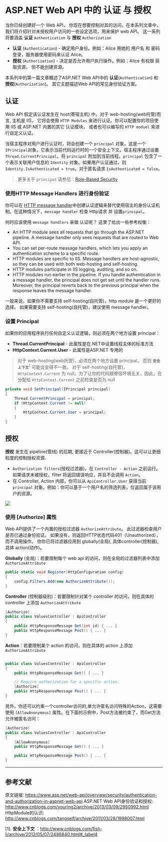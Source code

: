 # ASP.NET Web API 中的 认证 与 授权

当你已经创建好一个 Web API， 你现在想要控制对其的访问。在本系列文章中，我们将介绍针对未授权用户访问的一些设定选项，用来保护 web API。 这一系列将要涵盖 **认证** `Authentication` 与 **授权** `Authorization`

- **认证** (`Authentication`) - 确定用户身份。例如：Alice 用她的 用户名 和 密码 登录，服务器使用密码来认证 Alice。
- **授权** (`Authorization`) - 决定是否允许用户执行操作。例如：Alice 有权限 获取资源， 但不能创建资源。

本系列中的第一篇文章概述了ASP.NET Web API中的 **认证**(`Authentication`) 和 **授权**(`Authorization`)。 其它主题描述Web API的常见身份验证方案。

## 认证
Web API 假定该认证发生在 host(寄宿主机) 中。对于 web-hosting(web托管)而言, 主机是 IIS， 它将会使用 `HTTP Modules` 来进行认证。你可以配置你的项目使用 IIS 或 ASP.NET 内置的其它 认证模块， 或者也可以编写的 `HTTP moduel` 来进行自定义认证。

当宿主程序对用户进行认证时，将会创建一个 `principal` 对象。这是一个 `IPrincipal`对象，它表示当前代码运行时的一个安全上下文。宿主程序通过设置 `Thread.CurrentPrincipal`，将 `principal` 附加到当前线程。`principal` 包含了一个表示关联用户信息的 `Identity` 对象。如果用户认证通过，则 `Identity.IsAuthenticated = true`。对于匿名请求 `IsAuthenticated = false`。
> 更多关于 `principas` 请参见：[Role-Based Security](http://msdn.microsoft.com/en-us/library/shz8h065.aspx)

### 使用HTTP Message Handlers 进行身份验证
你可以在 [HTTP message handler](https://www.asp.net/web-api/overview/working-with-http/http-message-handlers)中创建认证逻辑来替代使用宿主的身份认证机制。在这种情况下，`message handler` 检查 Http请求 并 设置`principal`。

何时应该使用 `message handlers` 来做 认证呢？ 这里了给出一些参考权衡：

- An HTTP module sees all requests that go through the ASP.NET pipeline. A message handler only sees requests that are routed to Web API.
- You can set per-route message handlers, which lets you apply an authentication scheme to a specific route.
- HTTP modules are specific to IIS. Message handlers are host-agnostic, so they can be used with both web-hosting and self-hosting.
- HTTP modules participate in IIS logging, auditing, and so on.
- HTTP modules run earlier in the pipeline. If you handle authentication in a message handler, the principal does not get set until the handler runs. Moreover, the principal reverts back to the previous principal when the response leaves the message handler.

一般来说，如果你不需要支持 self-hosting(自托管)，http module 是一个更好的选择。 如果需要支持 self-hosting(自托管)，建议使用 message handler。


### 设置 Principal

如果你的应用程序执行任何自定义认证逻辑，则必须在两个地方设置 principal：

- **Thread.CurrentPrincipal** - 此属性是在.NET中设置线程主体的标准方法
- **HttpContext.Current.User** - 此属性是ASP.NET 专用的

> 对于 web-hosting(web托管)，必须在两个地方设置 principal， 否则 **`安全上下文`**$^1$ 可能会变得不一致。 对于 self-hosting(自托管)，`HttpContext.Current` 为 null。为了让你的代码跟寄宿环境无关，因此，在分配给 `HttpContext.Current` 之前检查是否为 null

```csharp
private void SetPrincipal(IPrincipal principal)
{
    Thread.CurrentPrincipal = principal;
    if (HttpContext.Current != null)
    {
        HttpContext.Current.User = principal;
    }
}
```

## 授权

**授权** 发生在 pipeline(管线) 的后期, 更接近于 Controller(控制器)。这可以让更细粒度的控制授权资源.

- `Authorization filters`(授权过滤器)，在 `Controller - Action` 之前运行。 如果请求未被授权，filter 将返回错误响应，并且不会调用 `Action`。
- 在 Controller, Action 内部，你可以从 `ApiController.User` 获得当前 `principal` 对象。例如：你可以基于一个用户名的筛选列表，仅返回属于该用户的资源。

![](https://media-www-asp.azureedge.net/media/3994461/webapi_auth01.png)


### 使用 [Authorize] 属性
Web API提供了一个内置的授权过滤器 `AuthorizeAttribute`。 此过滤器检查用户是否已通过身份验证。 如果没有，则返回HTTP状态代码401（Unauthorized），而不调用操作。
你你已将过滤器应用到 globally(全局), 具体controller(控制器), 具体 action(动作)。

**Globally** (全局)：若要限制每个 web api 的访问，则在全局的过滤器列表中添加 `AuthorizeAttribute`

```csharp
public static void Register(HttpConfiguration config)
{
    config.Filters.Add(new AuthorizeAttribute());
}
```

**Controller** (控制器级别)：若要限制针对某个 controller 的访问，则在具体的 controller 上添加 `AuthorizeAttribute`

```csharp
[Authorize]
public class ValuesController : ApiController
{
    public HttpResponseMessage Get(int id) { ... }
    public HttpResponseMessage Post() { ... }
}
```

**Action**：若要限制某个 action 的访问，则在具体的 action 上添加 `AuthorizeAttribute`

```csharp

public class ValuesController : ApiController
{
    public HttpResponseMessage Get() { ... }

    // Require authorization for a specific action.
    [Authorize]
    public HttpResponseMessage Post() { ... }
}
```

另外，你还可以约束一个controller访问的,单允许匿名访问特殊的Action，这需要使用 `[AllowAnonymous]` 属性。在下面的示例中，Post方法被约束了，而Get方法允许被匿名访问：

```csharp
[Authorize]
public class ValuesController : ApiController
{
    [AllowAnonymous]
    public HttpResponseMessage Get() { ... }

    public HttpResponseMessage Post() { ... }
}
```



-------------------

## 参考文献

原文链接: https://www.asp.net/web-api/overview/security/authentication-and-authorization-in-aspnet-web-api
ASP.NET Web API身份验证和授权: http://www.cnblogs.com/youring2/archive/2013/03/09/2950992.html
HttpModule的认识: http://www.cnblogs.com/tangself/archive/2011/03/28/1998007.html

[1]. **安全上下文** ：http://www.cnblogs.com/fish-li/archive/2012/05/07/2486840.html#_label4

